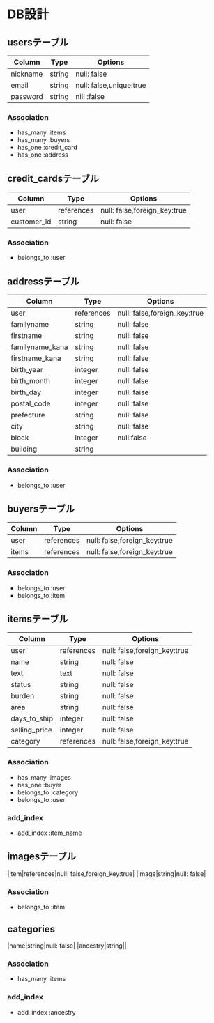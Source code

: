 # DB設計
## usersテーブル
|Column|Type|Options|
|------|----|-------|
|nickname|string|null: false|
|email|string|null: false,unique:true|
|password|string|nill :false|

### Association
- has_many :items
- has_many :buyers
- has_one :credit_card
- has_one :address


## credit_cardsテーブル
|Column|Type|Options|
|------|----|-------|
|user|references|null: false,foreign_key:true|
|customer_id|string|null: false|
### Association
- belongs_to :user

## addressテーブル
|Column|Type|Options|
|------|----|-------|
|user|references|null: false,foreign_key:true|
|familyname|string|null: false|
|firstname|string|null: false|
|familyname_kana|string|null: false|
|firstname_kana|string|null: false|
|birth_year|integer|null: false|
|birth_month|integer|null: false|
|birth_day|integer|null: faise|
|postal_code|integer|null: false|
|prefecture|string|null: false|
|city|string|null: false|
|block|integer|null:false|
|building|string||
### Association
- belongs_to :user

## buyersテーブル
|Column|Type|Options|
|------|----|-------|
|user|references|null: false,foreign_key:true|
|items|references|null: false,foreign_key:true|
### Association
- belongs_to :user
- belongs_to :item


## itemsテーブル
|Column|Type|Options|
|------|----|-------|
|user|references|null: false,foreign_key:true|
|name|string|null: false|
|text|text|null: false|
|status|string|null: false|
|burden|string|null: false|
|area|string|null: false|
|days_to_ship|integer|null: false|
|selling_price|integer|null: false|
|category|references|null: false,foreign_key:true|
### Association
- has_many :images
- has_one :buyer
- belongs_to :category
- belongs_to :user
### add_index
- add_index :item_name


## imagesテーブル
|item|references|null: false,foreign_key:true|
|image|string|null: false|
### Association
- belongs_to :item

## categories
|name|string|null: false|
|ancestry|string||
### Association
- has_many :items
### add_index
- add_index :ancestry










